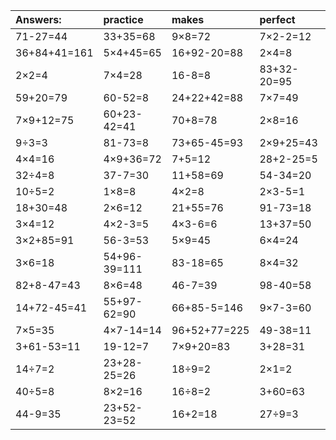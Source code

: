 | Answers: | practice | makes | perfect | ! |
| :--- | :--- | :--- | :--- | :--- |
| 71-27=44 | 33+35=68 | 9×8=72 | 7×2-2=12 | 11+8-19=0 | 
| 36+84+41=161 | 5×4+45=65 | 16+92-20=88 | 2×4=8 | 64÷8=8 | 
| 2×2=4 | 7×4=28 | 16-8=8 | 83+32-20=95 | 56÷7=8 | 
| 59+20=79 | 60-52=8 | 24+22+42=88 | 7×7=49 | 5×8+44=84 | 
| 7×9+12=75 | 60+23-42=41 | 70+8=78 | 2×8=16 | 4×5-7=13 | 
| 9÷3=3 | 81-73=8 | 73+65-45=93 | 2×9+25=43 | 5×2=10 | 
| 4×4=16 | 4×9+36=72 | 7+5=12 | 28+2-25=5 | 38-35=3 | 
| 32÷4=8 | 37-7=30 | 11+58=69 | 54-34=20 | 6×6=36 | 
| 10÷5=2 | 1×8=8 | 4×2=8 | 2×3-5=1 | 1×9=9 | 
| 18+30=48 | 2×6=12 | 21+55=76 | 91-73=18 | 43+41=84 | 
| 3×4=12 | 4×2-3=5 | 4×3-6=6 | 13+37=50 | 37+20=57 | 
| 3×2+85=91 | 56-3=53 | 5×9=45 | 6×4=24 | 68+34+18=120 | 
| 3×6=18 | 54+96-39=111 | 83-18=65 | 8×4=32 | 6×3=18 | 
| 82+8-47=43 | 8×6=48 | 46-7=39 | 98-40=58 | 7×9=63 | 
| 14+72-45=41 | 55+97-62=90 | 66+85-5=146 | 9×7-3=60 | 2×5=10 | 
| 7×5=35 | 4×7-14=14 | 96+52+77=225 | 49-38=11 | 9×8+21=93 | 
| 3+61-53=11 | 19-12=7 | 7×9+20=83 | 3+28=31 | 3×3=9 | 
| 14÷7=2 | 23+28-25=26 | 18÷9=2 | 2×1=2 | 9×6-36=18 | 
| 40÷5=8 | 8×2=16 | 16÷8=2 | 3+60=63 | 29+62+20=111 | 
| 44-9=35 | 23+52-23=52 | 16+2=18 | 27÷9=3 | 74-44=30 | 
